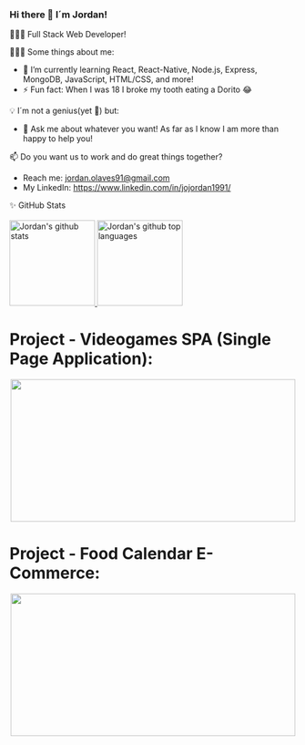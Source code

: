 ### Hi there 👋 I´m Jordan!

👨🏻‍💻 Full Stack Web Developer!

👨🏻‍💻 Some things about me:
- 🌱 I’m currently learning React, React-Native, Node.js, Express, MongoDB, JavaScript, HTML/CSS, and more! 
- ⚡ Fun fact: When I was 18 I broke my tooth eating a Dorito 😂

💡 I´m not a genius(yet 👀) but:
- 💬 Ask me about whatever you want! As far as I know I am more than happy to help you!

📫 Do you want us to work and do great things together?
- Reach me: jordan.olaves91@gmail.com
- My LinkedIn: https://www.linkedin.com/in/jojordan1991/

✨ GitHub Stats
<br>
<br>
<a href="https://github.com/jojo-rdan">
  <img height="150em" src="https://github-readme-stats.vercel.app/api?username=jojo-rdan&show_icons=true&theme=merko&count_private=true" alt="Jordan's github stats" />
  <img height="150em" src="https://github-readme-stats.vercel.app/api/top-langs/?username=jojo-rdan&theme=merko&layout=compact" alt="Jordan's github top languages" />
</a>
# Project - Videogames SPA (Single Page Application):
<p align="center">
<a href="https://github.com/jojo-rdan/PIVG">
  <img height="250em" width="500em" src="https://user-images.githubusercontent.com/69560827/131178009-07feac14-71fc-4182-b08e-c78558544c90.PNG"/>
</a>
</p>

# Project - Food Calendar E-Commerce:
<p align="center">
<a href="https://github.com/jojo-rdan/PG-FoodCalendar">
  <img height="250em" width="500em" src="https://user-images.githubusercontent.com/69560827/136665146-01e3be47-c7a4-4ca4-9e45-1579db09bb96.PNG"/>
</a>
</p>
